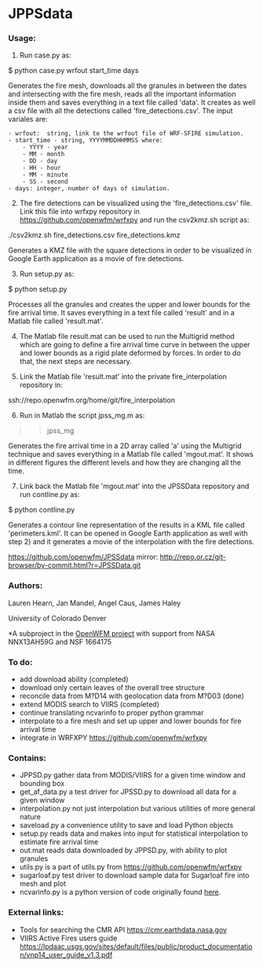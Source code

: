 # JPPSdata
### Usage:
1) Run case.py as:

$ python case.py wrfout start_time days

Generates the fire mesh, downloads all the granules in between the dates and intersecting with the fire mesh, reads all the important information inside them and saves everything in a text file called 'data'. It creates as well a csv file with all the detections called 'fire_detections.csv'. The input variales are:

	- wrfout:  string, link to the wrfout file of WRF-SFIRE simulation.	
	- start_time - string, YYYYMMDDHHMMSS where:
		- YYYY - year
		- MM - month
		- DD - day
		- HH - hour
		- MM - minute
		- SS - second
	- days: integer, number of days of simulation.

2) The fire detections can be visualized using the 'fire_detections.csv' file. Link this file into wrfxpy repository in https://github.com/openwfm/wrfxpy and run the csv2kmz.sh script as:

./csv2kmz.sh fire_detections.csv fire_detections.kmz

Generates a KMZ file with the square detections in order to be visualized in Google Earth application as a movie of fire detections.

3) Run setup.py as:

$ python setup.py

Processes all the granules and creates the upper and lower bounds for the fire arrival time. It saves everything in a text file called 'result' and in a Matlab file called 'result.mat'.

4) The Matlab file result.mat can be used to run the Multigrid method which are going to define a fire arrival time curve in between the upper and lower bounds as a rigid plate deformed by forces. In order to do that, the next steps are necessary.

5) Link the Matlab file 'result.mat' into the private fire_interpolation repository in:

ssh://repo.openwfm.org/home/git/fire_interpolation

6) Run in Matlab the script jpss_mg.m as:

>> jpss_mg

Generates the fire arrival time in a 2D array called 'a' using the Multigrid technique and saves everything in a Matlab file called 'mgout.mat'. It shows in different figures the different levels and how they are changing all the time.

7) Link back the Matlab file 'mgout.mat' into the JPSSData repository and run contline.py as:

$ python contline.py

Generates a contour line representation of the results in a KML file called 'perimeters.kml'. It can be opened in Google Earth application as well with step 2) and it generates a movie of the interpolation with the fire detections.

https://github.com/openwfm/JPSSdata
mirror: http://repo.or.cz/git-browser/by-commit.html?r=JPSSData.git

### Authors:
Lauren Hearn,
Jan Mandel,
Angel Caus,
James Haley

University of Colorado Denver

*A subproject in the [OpenWFM project](https://github.com/openwfm) with support from NASA NNX13AH59G and NSF 1664175
### To do:
- add download ability (completed)
- download only certain leaves of the overall tree structure
- reconcile data from M?D14 with geolocation data from M?D03 (done)
- extend MODIS search to VIIRS (completed)
- continue translating ncvarinfo to proper python grammar
- interpolate to a fire mesh and set up upper and lower bounds for fire arrival time
- integrate in WRFXPY  https://github.com/openwfm/wrfxpy

### Contains:
- JPPSD.py gather data from MODIS/VIIRS for a given time window and bounding box 
- get_af_data.py a test driver for JPSSD.py to download all data for a given window
- interpolation.py not just interpolation but various utilities of more general nature
- saveload.py a convenience utility to save and load Python objects
- setup.py reads data and makes into input for statistical interpolation to estimate fire arrival time
- out.mat reads data downloaded by JPPSD.py, with ability to plot granules
- utils.py is a part of utils.py from https://github.com/openwfm/wrfxpy
- sugarloaf.py test driver to download sample data for Sugarloaf fire into mesh and plot
- ncvarinfo.py is a python version of code originally found [here](https://github.com/openwfm/wrf-fire/blob/master/other/Matlab/netcdf/private/ncvarinfo.m). 

### External links:
- Tools for searching the CMR API https://cmr.earthdata.nasa.gov
- VIIRS Active Fires users guide https://lpdaac.usgs.gov/sites/default/files/public/product_documentation/vnp14_user_guide_v1.3.pdf
